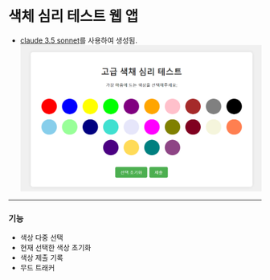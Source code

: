 # 색체 심리 테스트 웹 앱
- [claude 3.5 sonnet](https://www.anthropic.com/news/claude-3-5-sonnet)를 사용하여 생성됨.
![예제 이미지](example.png)
-------
### 기능
- 색상 다중 선택
- 현재 선택한 색상 초기화
- 색상 제출 기록
- 무드 트래커